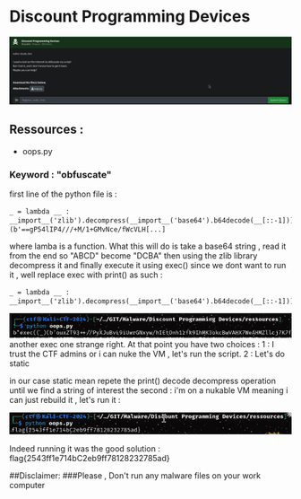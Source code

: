 
# Discount Programming Devices
![Discount Programming Devices_Description](images/challenge.png)

## Ressources :
- oops.py

### Keyword : "obfuscate"

first line of the python file is : 
```
_ = lambda __ : __import__('zlib').decompress(__import__('base64').b64decode(__[::-1]));exec((_)(b'==gP54lIP4///+M/1+GMvNce/fWcVLH[...]
```
where lamba is a function.
What this will do is take a base64 string , read it from the end
so "ABCD" become "DCBA" then using the zlib library decompress it and finally execute it using exec() 
since we dont want to run it , well replace exec with print() as such :
```
_ = lambda __ : __import__('zlib').decompress(__import__('base64').b64decode(__[::-1]));print((_)
```
![Discount Programming Devices_output](images/output.png)
another exec one strange right.
At that point you have two choices :
1 : I trust the CTF admins or i can nuke the VM , let's run the script.
2 : Let's do static 

in our case static mean repete the print() decode decompress operation until we find a string of interest
the second : i'm on a nukable VM meaning i can just rebuild it , let's run it : 

![Discount Programming Devices_output](images/solve.png)

Indeed running it was the good solution : 
flag{2543ff1e714bC2eb9ff78128232785ad}

##Disclaimer: 
###Please , Don't run any malware files on your work computer
